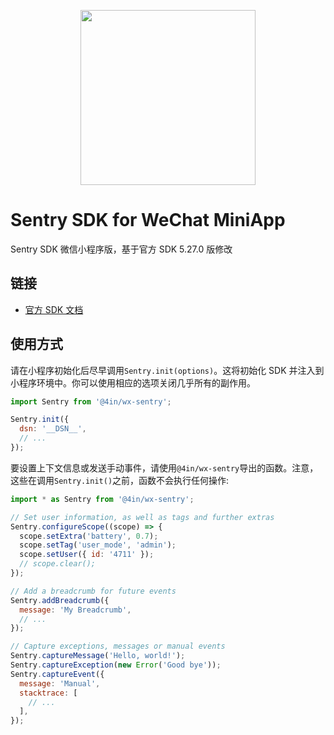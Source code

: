 <p align="center">
  <a href="https://sentry.io" target="_blank" align="center">
    <img src="https://sentry-brand.storage.googleapis.com/sentry-logo-black.png" width="280">
  </a>
  <br />
</p>

# Sentry SDK for WeChat MiniApp

Sentry SDK 微信小程序版，基于官方 SDK 5.27.0 版修改

## 链接

- [官方 SDK 文档](https://docs.sentry.io/platforms/javascript/)

## 使用方式

请在小程序初始化后尽早调用`Sentry.init(options)`。这将初始化 SDK 并注入到小程序环境中。你可以使用相应的选项关闭几乎所有的副作用。

```javascript
import Sentry from '@4in/wx-sentry';

Sentry.init({
  dsn: '__DSN__',
  // ...
});
```

要设置上下文信息或发送手动事件，请使用`@4in/wx-sentry`导出的函数。注意，这些在调用`Sentry.init()`之前，函数不会执行任何操作:

```javascript
import * as Sentry from '@4in/wx-sentry';

// Set user information, as well as tags and further extras
Sentry.configureScope((scope) => {
  scope.setExtra('battery', 0.7);
  scope.setTag('user_mode', 'admin');
  scope.setUser({ id: '4711' });
  // scope.clear();
});

// Add a breadcrumb for future events
Sentry.addBreadcrumb({
  message: 'My Breadcrumb',
  // ...
});

// Capture exceptions, messages or manual events
Sentry.captureMessage('Hello, world!');
Sentry.captureException(new Error('Good bye'));
Sentry.captureEvent({
  message: 'Manual',
  stacktrace: [
    // ...
  ],
});
```

